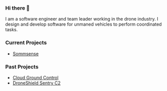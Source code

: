 ### Hi there 👋

I am a software engineer and team leader working in the drone industry. I design and develop software for unmaned vehicles to perform coordinated tasks.

### Current Projects

- [Sommsense](https://app.sommsense.com/)

### Past Projects

- [Cloud Ground Control](https://www.cloudgroundcontrol.com/)
- [DroneShield Sentry C2](https://www.droneshield.com/sentry-c2)

<!--
**geopan/geopan** is a ✨ _special_ ✨ repository because its `README.md` (this file) appears on your GitHub profile.

Here are some ideas to get you started:

- 🔭 I’m currently working on ...
- 🌱 I’m currently learning ...
- 👯 I’m looking to collaborate on ...
- 🤔 I’m looking for help with ...
- 💬 Ask me about ...
- 📫 How to reach me: ...
- 😄 Pronouns: ...
- ⚡ Fun fact: ...
-->
